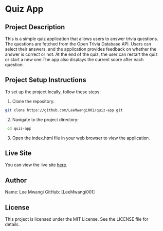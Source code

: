 # Quiz App


## Project Description


This is a simple quiz application that allows users to answer trivia questions. The questions are fetched from the Open Trivia Database API. Users can select their answers, and the application provides feedback on whether the answer is correct or not. At the end of the quiz, the user can restart the quiz or start a new one.The app also displays the current score after each question.


## Project Setup Instructions


To set up the project locally, follow these steps:


1. Clone the repository:


  ```bash
  git clone https://github.com/LeeMwangi001/quiz-app.git

```
2. Navigate to the project directory:

  ```bash
   cd quiz-app
```

3. Open the index.html file in your web browser to view the application.


## Live Site
You can view the live site [here]().


## Author
Name: Lee Mwangi
GitHub: [LeeMwangi001]


## License
This project is licensed under the MIT License. See the LICENSE file for details.

